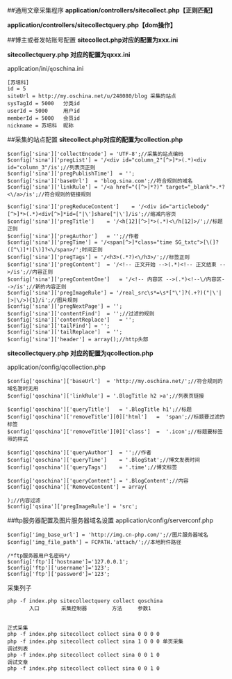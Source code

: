 ##通用文章采集程序
**application/controllers/sitecollect.php【正则匹配】**

**application/controllers/sitecollectquery.php【dom操作】**

##博主或者发帖账号配置
**sitecollect.php对应的配置为xxx.ini** 

**sitecollectquery.php 对应的配置为qxxx.ini**

application/ini/`q`oschina.ini

	[苏培科]
	id = 5
	siteUrl = http://my.oschina.net/u/248080/blog 采集的站点
	sysTagId = 5000   分类id
	userId = 5000     用户id
	memberId = 5000   会员id
	nickname = 苏培科  昵称

##采集的站点配置
**sitecollect.php对应的配置为collection.php**

	$config['sina']['collectEncode'] = 'UTF-8';//采集的站点编码
	$config['sina']['pregList']	= '/<div id="column_2"[^>]*>(.*)<div id="column_3"/is';//列表页正则
	$config['sina']['pregPublishTime']	= '';
	$config['sina']['baseUrl']	= 'blog.sina.com';//符合规则的域名
	$config['sina']['linkRule']	= '/<a href="([^>]*?)" target="_blank">.*?<\/a>/is';//符合规则的链接规则
	
	$config['sina']['pregReduceContent']	= '/<div id="articlebody"[^>]*>(.*)<div[^>]*id=["|\']share["|\']/is';//缩减内容页
	$config['sina']['pregTitle']	= '/<h[12][^>]*>(.*)<\/h[12]>/';//标题正则
	$config['sina']['pregAuthor']	= '';//作者
	$config['sina']['pregTime']	= '/<span[^>]*class="time SG_txtc">[\(]?([^\)]*)[\)]?<\/span>/';时间正则
	$config['sina']['pregTags']	= '/<h3>(.*?)<\/h3>/';//标签正则
	$config['sina']['pregContent']	= '/<!-- 正文开始 -->(.*)<!-- 正文结束 -->/is';//内容正则
	$config['sina']['pregContentOne']	= '/<!-- 内容区 -->(.*)<!--\/内容区-->/is';//新的内容正则
	$config['sina']['pregImageRule'] = '/real_src\s*=\s*["\']?(.+?)("|\'| |>|\/>){1}/i';//图片规则
	$config['sina']['pregNextPage']	= '';
	$config['sina']['contentFind']	= '';//过滤的规则
	$config['sina']['contentReplace']	= '';
	$config['sina']['tailFind']	= '';
	$config['sina']['tailReplace']	= '';
	$config['sina']['header'] = array();//http头部
**sitecollectquery.php 对应的配置为qcollection.php**

application/config/qcollection.php

    $config['qoschina']['baseUrl']	= 'http://my.oschina.net/';//符合规则的域名暂时无用
    $config['qoschina']['linkRule']	= '.BlogTitle h2 >a';//列表页链接
    
    $config['qoschina']['queryTitle']	= '.BlogTitle h1';//标题
    $config['qoschina']['removeTitle'][0]['html']	=  'span';//标题要过滤的标签
    $config['qoschina']['removeTitle'][0]['class']	=  '.icon';//标题要标签带的样式
    
    $config['qoschina']['queryAuthor']	= '';//作者
    $config['qoschina']['queryTime']	= '.BlogStat';//博文发表时间
    $config['qoschina']['queryTags']	= '.time';//博文标签
    
    $config['qoschina']['queryContent']	= '.BlogContent';//内容
    $config['qoschina']['RemoveContent'] = array(
    
    );//内容过滤
    $config['qsina']['pregImageRule'] = 'src';

  
##ftp服务器配置及图片服务器域名设置
application/config/serverconf.php


	$config['img_base_url'] = 'http://img.cn-php.com/';//图片服务器域名
	$config['img_file_path'] = FCPATH.'attach/';//本地附件路径
	
	/*ftp服务器用户名密码*/
	$config['ftp']['hostname']='127.0.0.1';
	$config['ftp']['username']='123';
	$config['ftp']['password']='123';

采集列子
										
    php -f index.php sitecollectquery collect qoschina
	       入口       采集控制器        方法     参数1
    

    正式采集
	php -f index.php sitecollect collect sina 0 0 0 0
 	php -f index.php sitecollect collect sina 1 0 0 0 单页采集
    调试列表
    php -f index.php sitecollect collect sina 0 0 1 0
    调试文章
    php -f index.php sitecollect collect sina 0 0 1 0